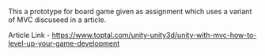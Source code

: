 This a prototype for board game given as assignment which uses a variant of MVC discuseed in a article.

Article Link - https://www.toptal.com/unity-unity3d/unity-with-mvc-how-to-level-up-your-game-development
